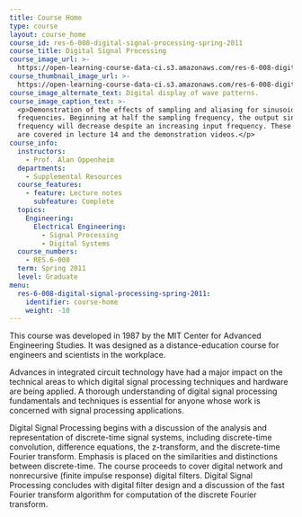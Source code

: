```yaml
---
title: Course Home
type: course
layout: course_home
course_id: res-6-008-digital-signal-processing-spring-2011
course_title: Digital Signal Processing
course_image_url: >-
  https://open-learning-course-data-ci.s3.amazonaws.com/res-6-008-digital-signal-processing-spring-2011/1330ee36bc695d9979be47aea3298576_res-6-008s11.jpg
course_thumbnail_image_url: >-
  https://open-learning-course-data-ci.s3.amazonaws.com/res-6-008-digital-signal-processing-spring-2011/79776ee25b58474cc0433c24b24fc46d_res-6-008s11-th.jpg
course_image_alternate_text: Digital display of wave patterns.
course_image_caption_text: >-
  <p>Demonstration of the effects of sampling and aliasing for sinusoidal
  frequencies. Beginning at half the sampling frequency, the output sinusoidal
  frequency will decrease despite an increasing input frequency. These topics
  are covered in lecture 14 and the demonstration videos.</p>
course_info:
  instructors:
    - Prof. Alan Oppenheim
  departments:
    - Supplemental Resources
  course_features:
    - feature: Lecture notes
      subfeature: Complete
  topics:
    Engineering:
      Electrical Engineering:
        - Signal Processing
        - Digital Systems
  course_numbers:
    - RES.6-008
  term: Spring 2011
  level: Graduate
menu:
  res-6-008-digital-signal-processing-spring-2011:
    identifier: course-home
    weight: -10
---
```

This course was developed in 1987 by the MIT Center for Advanced Engineering Studies. It was designed as a distance-education course for engineers and scientists in the workplace.

Advances in integrated circuit technology have had a major impact on the technical areas to which digital signal processing techniques and hardware are being applied. A thorough understanding of digital signal processing fundamentals and techniques is essential for anyone whose work is concerned with signal processing applications.

Digital Signal Processing begins with a discussion of the analysis and representation of discrete-time signal systems, including discrete-time convolution, difference equations, the z-transform, and the discrete-time Fourier transform. Emphasis is placed on the similarities and distinctions between discrete-time. The course proceeds to cover digital network and nonrecursive (finite impulse response) digital filters. Digital Signal Processing concludes with digital filter design and a discussion of the fast Fourier transform algorithm for computation of the discrete Fourier transform.
